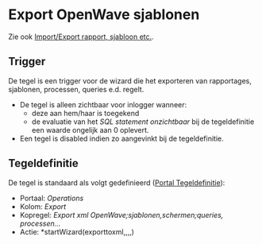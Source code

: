# Export OpenWave sjablonen

Zie ook [Import/Export rapport, sjabloon etc.](/docs/probleemoplossing/programmablokken/import_export_xlm.md).

## Trigger

De tegel is een trigger voor de wizard die het exporteren van rapportages, sjablonen, processen, queries e.d. regelt.

  * De tegel is alleen zichtbaar voor inlogger wanneer:
    * deze aan hem/haar is toegekend 
    * de evaluatie van het *SQL statement onzichtbaar* bij de tegeldefinitie een waarde ongelijk aan 0 oplevert. 
  * Een tegel is disabled indien zo aangevinkt bij de tegeldefinitie.

## Tegeldefinitie

De tegel is standaard als volgt gedefinieerd ([Portal Tegeldefinitie](/docs/instellen_inrichten/portaldefinitie/portal_tegel.md)):

  * Portaal: *Operations*
  * Kolom: *Export*
  * Kopregel: *Export xml OpenWave;sjablonen,schermen;queries, processen…*
  * Actie: *startWizard(exporttoxml,,,,)

